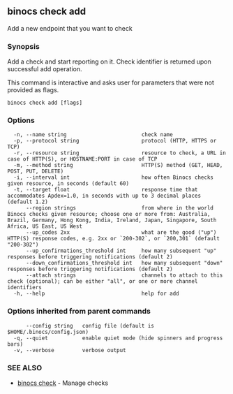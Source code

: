 ## binocs check add

Add a new endpoint that you want to check

### Synopsis


Add a check and start reporting on it. Check identifier is returned upon successful add operation.

This command is interactive and asks user for parameters that were not provided as flags.


```
binocs check add [flags]
```

### Options

```
  -n, --name string                        check name
  -p, --protocol string                    protocol (HTTP, HTTPS or TCP)
  -r, --resource string                    resource to check, a URL in case of HTTP(S), or HOSTNAME:PORT in case of TCP
  -m, --method string                      HTTP(S) method (GET, HEAD, POST, PUT, DELETE)
  -i, --interval int                       how often Binocs checks given resource, in seconds (default 60)
  -t, --target float                       response time that accommodates Apdex=1.0, in seconds with up to 3 decimal places (default 1.2)
      --region strings                     from where in the world Binocs checks given resource; choose one or more from: Australia, Brazil, Germany, Hong Kong, India, Ireland, Japan, Singapore, South Africa, US East, US West
      --up_codes 2xx                       what are the good ("up") HTTP(S) response codes, e.g. 2xx or `200-302`, or `200,301` (default "200-302")
      --up_confirmations_threshold int     how many subsequent "up" responses before triggering notifications (default 2)
      --down_confirmations_threshold int   how many subsequent "down" responses before triggering notifications (default 2)
      --attach strings                     channels to attach to this check (optional); can be either "all", or one or more channel identifiers
  -h, --help                               help for add
```

### Options inherited from parent commands

```
      --config string   config file (default is $HOME/.binocs/config.json)
  -q, --quiet           enable quiet mode (hide spinners and progress bars)
  -v, --verbose         verbose output
```

### SEE ALSO

* [binocs check](binocs_check.md)	 - Manage checks

